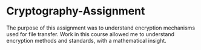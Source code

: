 # Cryptography-Assignment
The purpose of this assignment was to understand encryption mechanisms used for file transfer. Work in this course allowed me to understand encryption methods and standards, with a mathematical insight. 
